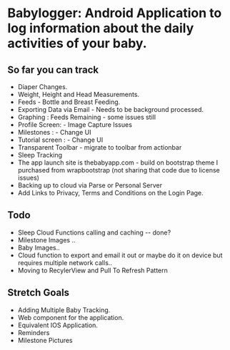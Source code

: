 # Babylogger: Android Application to log information about the daily activities of your baby.

## So far you can track 
+ Diaper Changes.
+ Weight, Height and Head Measurements.
+ Feeds - Bottle and Breast Feeding.
+ Exporting Data via Email - Needs to be background processed.
+ Graphing : Feeds Remaining - some issues still
+ Profile Screen: - Image Capture Issues
+ Milestones : - Change UI
+ Tutorial screen : - Change UI
+ Transparent Toolbar - migrate to toolbar from actionbar
+ Sleep Tracking
+ The app launch site is thebabyapp.com - build on bootstrap theme I purchased from wrapbootstrap (not sharing that code due to license issues)
+ Backing up to cloud via Parse or Personal Server
+ Add Links to Privacy, Terms and Conditions on the Login Page.



## Todo

+ Sleep Cloud Functions calling and caching -- done?
+ Milestone Images ..
+ Baby Images..
+ Cloud function to export and email it out or maybe do it on device but requires multiple network calls..
+ Moving to RecylerView and Pull To Refresh Pattern


## Stretch Goals 
+ Adding Multiple Baby Tracking.
+ Web component for the application.
+ Equivalent IOS Application. 
+ Reminders
+ Milestone Pictures 
